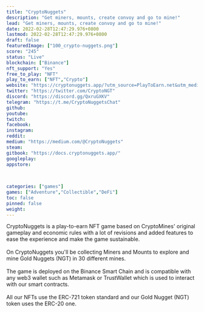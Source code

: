 ```yaml
---
title: "CryptoNuggets"
description: "Get miners, mounts, create convoy and go to mine!"
lead: "Get miners, mounts, create convoy and go to mine!"
date: 2022-02-28T12:47:29.976+0800
lastmod: 2022-02-28T12:47:29.976+0800
draft: false
featuredImage: ["100_crypto-nuggets.png"]
score: "245"
status: "Live"
blockchain: ["Binance"]
nft_support: "Yes"
free_to_play: "NFT"
play_to_earn: ["NFT","Crypto"]
website: "https://cryptonuggets.app/?utm_source=PlayToEarn.net&utm_medium=organic&utm_campaign=gamepage"
twitter: "https://twitter.com/CryptoNGT"
discord: "https://discord.gg/QxruGXKV"
telegram: "https://t.me/CryptoNuggetsChat"
github: 
youtube: 
twitch: 
facebook: 
instagram: 
reddit: 
medium: "https://medium.com/@CryptoNuggets"
steam: 
gitbook: "https://docs.cryptonuggets.app/"
googleplay: 
appstore: 

  
    
categories: ["games"]
games: ["Adventure","Collectible","DeFi"]
toc: false
pinned: false
weight: 
---
```

CryptoNuggets is a play-to-earn NFT game based on CryptoMines' original gameplay and economic rules with a lot of revisions and added features to ease the experience and make the game sustainable.<br> <br> On CryptoNuggets you'll be collecting Miners and Mounts to explore and mine Gold Nuggets (NGT) in 30 different mines.<br> <br> The game is deployed on the Binance Smart Chain and is compatible with any web3 wallet such as Metamask or TrustWallet which is used to interact with our smart contracts.<br> <br> All our NFTs use the ERC-721 token standard and our Gold Nugget (NGT) token uses the ERC-20 one.